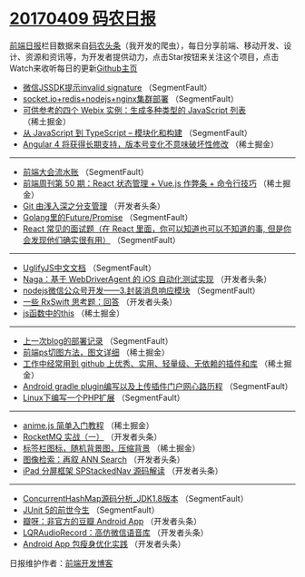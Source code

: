 # [20170409 码农日报](http://hao.caibaojian.com/date/2017/04/09)

[前端日报](http://caibaojian.com/c/news)栏目数据来自[码农头条](http://hao.caibaojian.com/)（我开发的爬虫），每日分享前端、移动开发、设计、资源和资讯等，为开发者提供动力，点击Star按钮来关注这个项目，点击Watch来收听每日的更新[Github主页](https://github.com/kujian/frontendDaily)
* [微信JSSDK提示invalid signature](http://hao.caibaojian.com/33932.html) （SegmentFault）
* [socket.io+redis+nodejs+nginx集群部署](http://hao.caibaojian.com/33938.html) （SegmentFault）
* [可供参考的四个 Webix 实例：生成多种类型的 JavaScript 列表](http://hao.caibaojian.com/33905.html) （稀土掘金）
* [从 JavaScript 到 TypeScript &#8211; 模块化和构建](http://hao.caibaojian.com/33927.html) （SegmentFault）
* [Angular 4 将获得长期支持，版本号变化不意味破坏性修改](http://hao.caibaojian.com/33906.html) （稀土掘金）

***
* [前端大会流水账](http://hao.caibaojian.com/33929.html) （SegmentFault）
* [前端周刊第 50 期：React 状态管理 + Vue.js 作弊条 + 命令行技巧](http://hao.caibaojian.com/33908.html) （稀土掘金）
* [Git 由浅入深之分支管理](http://hao.caibaojian.com/33941.html) （开发者头条）
* [Golang里的Future/Promise](http://hao.caibaojian.com/33931.html) （SegmentFault）
* [React 常见的面试题（在 React 里面，你可以知道也可以不知道的事, 但是你会发现他们确实很有用）](http://hao.caibaojian.com/33934.html) （SegmentFault）

***
* [UglifyJS中文文档](http://hao.caibaojian.com/33925.html) （SegmentFault）
* [Naga：基于 WebDriverAgent 的 iOS 自动化测试实现](http://hao.caibaojian.com/33957.html) （开发者头条）
* [nodejs微信公众号开发——3.封装消息响应模块](http://hao.caibaojian.com/33936.html) （SegmentFault）
* [一些 RxSwift 思考题：回答](http://hao.caibaojian.com/33959.html) （开发者头条）
* [js函数中的this](http://hao.caibaojian.com/33907.html) （稀土掘金）

***
* [上一次blog的部署记录](http://hao.caibaojian.com/33940.html) （SegmentFault）
* [前端ps切图方法，图文详细](http://hao.caibaojian.com/33910.html) （稀土掘金）
* [工作中经常用到 github 上优秀、实用、轻量级、无依赖的插件和库](http://hao.caibaojian.com/33911.html) （稀土掘金）
* [Android gradle plugin编写以及上传插件门户网心路历程](http://hao.caibaojian.com/33935.html) （SegmentFault）
* [Linux下编写一个PHP扩展](http://hao.caibaojian.com/33926.html) （SegmentFault）

***
* [anime.js 简单入门教程](http://hao.caibaojian.com/33909.html) （稀土掘金）
* [RocketMQ 实战（一）](http://hao.caibaojian.com/33942.html) （开发者头条）
* [标签栏图标，随机背景图，压缩背景](http://hao.caibaojian.com/33912.html) （稀土掘金）
* [图像检索：再叙 ANN Search](http://hao.caibaojian.com/33956.html) （开发者头条）
* [iPad 分屏框架 SPStackedNav 源码解读](http://hao.caibaojian.com/33958.html) （开发者头条）

***
* [ConcurrentHashMap源码分析_JDK1.8版本](http://hao.caibaojian.com/33937.html) （SegmentFault）
* [JUnit 5的前世今生](http://hao.caibaojian.com/33939.html) （SegmentFault）
* [瓣呀：非官方的豆瓣 Android App](http://hao.caibaojian.com/33950.html) （开发者头条）
* [LQRAudioRecord：高仿微信语音库](http://hao.caibaojian.com/33951.html) （开发者头条）
* [Android App 包瘦身优化实践](http://hao.caibaojian.com/33952.html) （开发者头条）

日报维护作者：[前端开发博客](http://caibaojian.com/) 